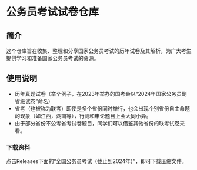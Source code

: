 # 公务员考试试卷仓库

## 简介

这个仓库旨在收集、整理和分享国家公务员考试的历年试卷及其解析，为广大考生提供学习和准备国家公务员考试的资源。

## 使用说明

- 历年真题试卷（举个例子，在2023年举办的国考会以“2024年国家公务员副省级试卷”命名）
- 省考（也被称为联考）即使是多个省份同时举行，也会出现个别省份自主命题的现象（如江西，湖南等），行测和申论题目上会大同小异。
- 由于部分省份不公考省考试卷题目，同学们可以借鉴其他省份的联考试卷来看。

### 下载资料

点击Releases下面的“全国公务员考试（截止到2024年）”，即可下载压缩文件。
